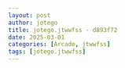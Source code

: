 ```yaml
---
layout: post
author: jotego
title: jotego.jtwwfss - d893f72
date: 2025-03-01
categories: [Arcade, jtwwfss]
tags: [jotego.jtwwfss]
---
```


